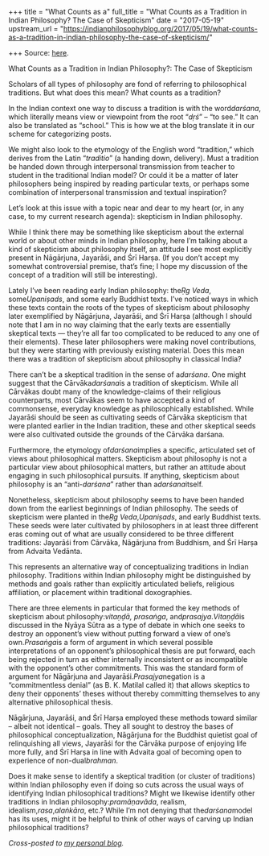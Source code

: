 +++
title = "What Counts as a"
full_title = "What Counts as a Tradition in Indian Philosophy? The Case of Skepticism"
date = "2017-05-19"
upstream_url = "https://indianphilosophyblog.org/2017/05/19/what-counts-as-a-tradition-in-indian-philosophy-the-case-of-skepticism/"

+++
Source: [here](https://indianphilosophyblog.org/2017/05/19/what-counts-as-a-tradition-in-indian-philosophy-the-case-of-skepticism/).

What Counts as a Tradition in Indian Philosophy?:  The Case of Skepticism

Scholars of all types of philosophy are fond of referring to
philosophical traditions. But what does this mean? What counts as a
tradition?

In the Indian context one way to discuss a tradition is with the
word*darśana*, which literally means view or viewpoint from the root
“*dṛś*” – “to see.” It can also be translated as “school.” This is how
we at the blog translate it in our scheme for categorizing posts.

We might also look to the etymology of the English word “tradition,”
which derives from the Latin “*traditio*” (a handing down, delivery).
Must a tradition be handed down through interpersonal transmission from
teacher to student in the traditional Indian model? Or could it be a
matter of later philosophers being inspired by reading particular texts,
or perhaps some combination of interpersonal transmission and textual
inspiration?

Let’s look at this issue with a topic near and dear to my heart (or, in
any case, to my current research agenda): skepticism in Indian
philosophy.

While I think there may be something like skepticism about the external
world or about other minds in Indian philosophy, here I’m talking about
a kind of skepticism about philosophy itself, an attitude I see most
explicitly present in Nāgārjuna, Jayarāśi, and Śrī Harṣa. (If you don’t
accept my somewhat controversial premise, that’s fine; I hope my
discussion of the concept of a tradition will still be interesting).

Lately I’ve been reading early Indian philosophy: the*Ṛg Veda*,
some*Upaniṣads*, and some early Buddhist texts. I’ve noticed ways in
which these texts contain the roots of the types of skepticism about
philosophy later exemplified by Nāgārjuna, Jayarāśi, and Śrī Harṣa
(although I should note that I am in no way claiming that the early
texts are essentially skeptical texts — they’re all far too complicated
to be reduced to any one of their elements). These later philosophers
were making novel contributions, but they were starting with previously
existing material. Does this mean there was a tradition of skepticism
about philosophy in classical India?

There can’t be a skeptical tradition in the sense of a*darśana*. One
might suggest that the Cārvāka*darśana*is a tradition of skepticism.
While all Cārvākas doubt many of the knowledge-claims of their religious
counterparts, most Cārvākas seem to have accepted a kind of commonsense,
everyday knowledge as philosophically established. While Jayarāśi should
be seen as cultivating seeds of Cārvāka skepticism that were planted
earlier in the Indian tradition, these and other skeptical seeds were
also cultivated outside the grounds of the Cārvāka darśana.

Furthermore, the etymology of*darśana*implies a specific, articulated
set of views about philosophical matters. Skepticism about philosophy is
not a particular view about philosophical matters, but rather an
attitude about engaging in such philosophical pursuits. If anything,
skepticism about philosophy is an “anti-*darśana*” rather than
a*darśana*itself.

Nonetheless, skepticism about philosophy seems to have been handed down
from the earliest beginnings of Indian philosophy. The seeds of
skepticism were planted in the*Ṛg Veda*,*Upaniṣads*, and early
Buddhist texts. These seeds were later cultivated by philosophers in at
least three different eras coming out of what are usually considered to
be three different traditions: Jayarāśi from Cārvāka, Nāgārjuna from
Buddhism, and Śrī Harṣa from Advaita Vedānta.

This represents an alternative way of conceptualizing traditions in
Indian philosophy. Traditions within Indian philosophy might be
distinguished by methods and goals rather than explicitly articulated
beliefs, religious affiliation, or placement within traditional
doxographies.

There are three elements in particular that formed the key methods of
skepticism about philosophy:*vitaṇḍā, prasaṅga*,
and*prasajya*.*Vitaṇḍā*is discussed in the Nyāya Sūtra as a type of
debate in which one seeks to destroy an opponent’s view without putting
forward a view of one’s own.*Prasaṅga*is a form of argument in which
several possible interpretations of an opponent’s philosophical thesis
are put forward, each being rejected in turn as either internally
inconsistent or as incompatible with the opponent’s other commitments.
This was the standard form of argument for Nāgārjuna and
Jayarāśi.*Prasajya*negation is a “commitmentless denial” (as B. K.
Matilal called it) that allows skeptics to deny their opponents’ theses
without thereby committing themselves to any alternative philosophical
thesis.

Nāgārjuna, Jayarāśi, and Śrī Harṣa employed these methods toward similar
– albeit not identical – goals. They all sought to destroy the bases of
philosophical conceptualization, Nāgārjuna for the Buddhist quietist
goal of relinquishing all views, Jayarāśi for the Cārvāka purpose of
enjoying life more fully, and Śrī Harṣa in line with Advaita goal of
becoming open to experience of non-dual*brahman*.

Does it make sense to identify a skeptical tradition (or cluster of
traditions) within Indian philosophy even if doing so cuts across the
usual ways of identifying Indian philosophical traditions? Might we
likewise identify other traditions in Indian philosophy:*pramāṇavāda*,
realism, idealism,*rasa*,*alaṅkāra*, etc.? While I’m not denying that
the*darśana*model has its uses, might it be helpful to think of other
ways of carving up Indian philosophical traditions?

*Cross-posted to [my personal
blog](http://examinedworlds.blogspot.com/2017/05/what-counts-as-tradition-in-indian.html).*
